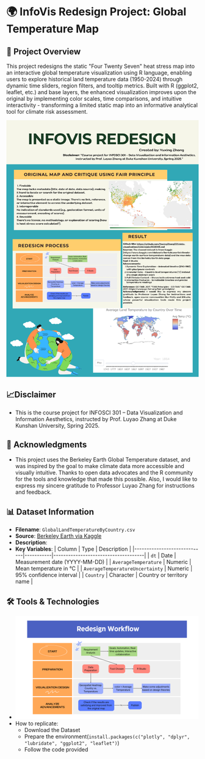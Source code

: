 # 🌍 InfoVis Redesign Project: Global Temperature Map
## 📌 Project Overview
This project redesigns the static "Four Twenty Seven" heat stress map into an interactive global temperature visualization using R language, enabling users to explore historical land temperature data (1950-2024) through dynamic time sliders, region filters, and tooltip metrics. Built with R (ggplot2, leaflet, etc.) and base layers, the enhanced visualization improves upon the original by implementing color scales, time comparisons, and intuitive interactivity - transforming a limited static map into an informative analytical tool for climate risk assessment. 

![Global Temperature Poster](Poster.png)
## 📈Disclaimer
- This is the course project for INFOSCI 301 – Data Visualization and Information Aesthetics,
instructed by Prof. Luyao Zhang at Duke Kunshan University, Spring 2025.
## 🙏 Acknowledgments
- This project uses the Berkeley Earth Global Temperature dataset, and was inspired by the goal to make climate data more accessible and visually intuitive. Thanks to open data advocates and the R community for the tools and knowledge that made this possible. Also, I would like to express my sincere gratitude to Professor Luyao Zhang for instructions and feedback.

## 📊 Dataset Information
- **Filename**: `GlobalLandTemperatureByCountry.csv`  
- **Source**: [Berkeley Earth via Kaggle](https://www.kaggle.com/datasets/berkeleyearth/climate-change-earth-surface-temperature-data)
- **Description**: 
- **Key Variables**:
  | Column                       | Type      | Description                         |
  |-----------------------------|-----------|-------------------------------------|
  | `dt`                        | Date      | Measurement date (YYYY-MM-DD)       |
  | `AverageTemperature`        | Numeric   | Mean temperature in °C              |
  | `AverageTemperatureUncertainty` | Numeric   | 95% confidence interval         |
  | `Country`                   | Character | Country or territory name           |

## 🛠️ Tools & Technologies

- ![Redesign Process](Redesign_Workflow.png)
- How to replicate:
  - Download the Dataset
  - Prepare the environment(`install.packages(c("plotly", "dplyr", "lubridate", "ggplot2", "leaflet")`)
  - Follow the code provided

